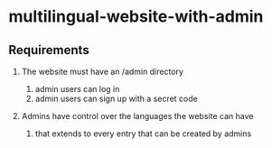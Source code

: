 # multilingual-website-with-admin

## Requirements
1. The website must have an /admin directory
    1. admin users can log in
    1. admin users can sign up with a secret code
    
2. Admins have control over the languages the website can have
    1. that extends to every entry that can be created by admins 
    
